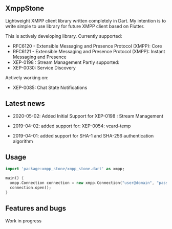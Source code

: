 ## XmppStone

Lightweight XMPP client library written completely in Dart.
My intention is to write simple to use library for future XMPP client based on Flutter.

This is actively developing library.
Currently supported:
 - RFC6120 - Extensible Messaging and Presence Protocol (XMPP): Core 
 - RFC6121 - Extensible Messaging and Presence Protocol (XMPP): Instant Messaging and Presence
 - XEP-0198 : Stream Management
Partly supported:
 - XEP-0030: Service Discovery

Actively working on: 
   - XEP-0085: Chat State Notifications

## Latest news

- 2020-05-02: Added Initial Support for XEP-0198 : Stream Management

- 2019-04-02: added support for: XEP-0054: vcard-temp

- 2019-04-01: added support for SHA-1 and SHA-256 authentication algorithm

## Usage

```dart
import 'package:xmpp_stone/xmpp_stone.dart' as xmpp;

main() {
  xmpp.Connection connection = new xmpp.Connection("user@domain", "password", 5222);
  connection.open();
}
```

## Features and bugs

Work in progress
